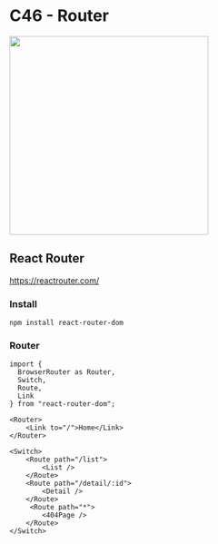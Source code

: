 # C46 - Router

<img src="https://media4.giphy.com/media/eNAsjO55tPbgaor7ma/giphy.gif?cid=6c09b952uoi6huly8sad0d4vwtnipn67ujnrs99rdr6oyxls&rid=giphy.gif&ct=s" width="350" />

## React Router

https://reactrouter.com/

### Install

```
npm install react-router-dom
```

### Router

```
import {
  BrowserRouter as Router,
  Switch,
  Route,
  Link
} from "react-router-dom";

<Router>
    <Link to="/">Home</Link>
</Router>

<Switch>
    <Route path="/list">
        <List />
    </Route>
    <Route path="/detail/:id">
        <Detail />
    </Route>
     <Route path="*">
        <404Page />
    </Route>
</Switch>

```